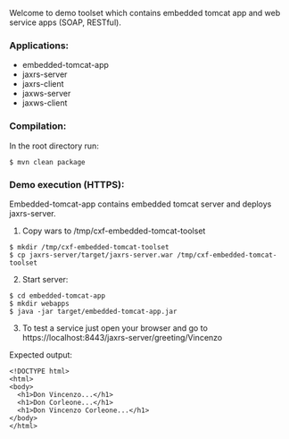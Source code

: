 Welcome to demo toolset which contains embedded tomcat app and web service apps (SOAP, RESTful).

### Applications:
  - embedded-tomcat-app
  - jaxrs-server
  - jaxrs-client
  - jaxws-server
  - jaxws-client


### Compilation:   
In the root directory run:   

~~~
$ mvn clean package   
~~~

### Demo execution (HTTPS):   
Embedded-tomcat-app contains embedded tomcat server and deploys jaxrs-server. 

1) Copy wars to /tmp/cxf-embedded-tomcat-toolset
~~~
$ mkdir /tmp/cxf-embedded-tomcat-toolset  
$ cp jaxrs-server/target/jaxrs-server.war /tmp/cxf-embedded-tomcat-toolset  
~~~

2) Start server:
~~~
$ cd embedded-tomcat-app
$ mkdir webapps
$ java -jar target/embedded-tomcat-app.jar
~~~

3) To test a service just open your browser and go to https://localhost:8443/jaxrs-server/greeting/Vincenzo  

Expected output:
~~~
<!DOCTYPE html>  
<html>  
<body>  
  <h1>Don Vincenzo...</h1>  
  <h1>Don Corleone...</h1>  
  <h1>Don Vincenzo Corleone...</h1>  
</body>  
</html>  
~~~
